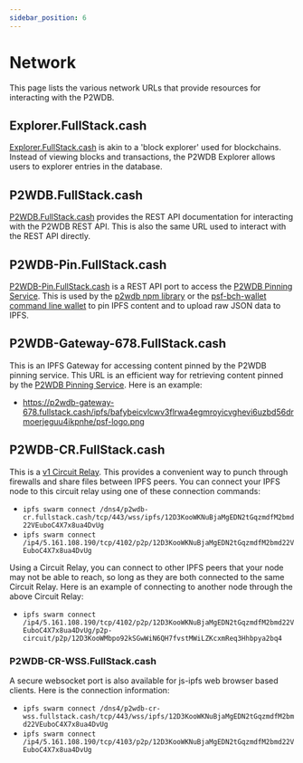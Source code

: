 ```yaml
---
sidebar_position: 6
---
```


# Network
This page lists the various network URLs that provide resources for interacting with the P2WDB.

## Explorer.FullStack.cash

[Explorer.FullStack.cash](https://explorer.fullstack.cash) is akin to a 'block explorer' used for blockchains. Instead of viewing blocks and transactions, the P2WDB Explorer allows users to explorer entries in the database.

## P2WDB.FullStack.cash
[P2WDB.FullStack.cash](https://p2wdb.fullstack.cash) provides the REST API documentation for interacting with the P2WDB REST API. This is also the same URL used to interact with the REST API directly.

## P2WDB-Pin.FullStack.cash
[P2WDB-Pin.FullStack.cash](https://p2wdb-pin.fullstack.cash) is a REST API port to access the [P2WDB Pinning Service](https://github.com/Permissionless-Software-Foundation/p2wdb-pinning-service). This is used by the [p2wdb npm library](https://www.npmjs.com/package/p2wdb) or the [psf-bch-wallet command line wallet](https://github.com/Permissionless-Software-Foundation/psf-bch-wallet) to pin IPFS content and to upload raw JSON data to IPFS.

## P2WDB-Gateway-678.FullStack.cash
This is an IPFS Gateway for accessing content pinned by the P2WDB pinning service. This URL is an efficient way for retrieving content pinned by the [P2WDB Pinning Service](https://github.com/Permissionless-Software-Foundation/p2wdb-pinning-service). Here is an example:

- https://p2wdb-gateway-678.fullstack.cash/ipfs/bafybeicvlcwv3flrwa4egmroyicvghevi6uzbd56drmoerjeguu4ikpnhe/psf-logo.png

## P2WDB-CR.FullStack.cash
This is a [v1 Circuit Relay](https://blog.aira.life/understanding-ipfs-circuit-relay-ccc7d2a39). This provides a convenient way to punch through firewalls and share files between IPFS peers. You can connect your IPFS node to this circuit relay using one of these connection commands:

- `ipfs swarm connect /dns4/p2wdb-cr.fullstack.cash/tcp/443/wss/ipfs/12D3KooWKNuBjaMgEDN2tGqzmdfM2bmd22VEuboC4X7x8ua4DvUg`
- `ipfs swarm connect /ip4/5.161.108.190/tcp/4102/p2p/12D3KooWKNuBjaMgEDN2tGqzmdfM2bmd22VEuboC4X7x8ua4DvUg`

Using a Circuit Relay, you can connect to other IPFS peers that your node may not be able to reach, so long as they are both connected to the same Circuit Relay. Here is an example of connecting to another node through the above Circuit Relay:

- `ipfs swarm connect /ip4/5.161.108.190/tcp/4102/p2p/12D3KooWKNuBjaMgEDN2tGqzmdfM2bmd22VEuboC4X7x8ua4DvUg/p2p-circuit/p2p/12D3KooWMbpo92kSGwWiN6QH7fvstMWiLZKcxmReq3Hhbpya2bq4`

### P2WDB-CR-WSS.FullStack.cash

A secure websocket port is also available for js-ipfs web browser based clients. Here is the connection information:

- `ipfs swarm connect /dns4/p2wdb-cr-wss.fullstack.cash/tcp/443/wss/ipfs/12D3KooWKNuBjaMgEDN2tGqzmdfM2bmd22VEuboC4X7x8ua4DvUg`
- `ipfs swarm connect /ip4/5.161.108.190/tcp/4103/p2p/12D3KooWKNuBjaMgEDN2tGqzmdfM2bmd22VEuboC4X7x8ua4DvUg`
